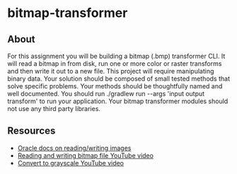 # bitmap-transformer
## About
For this assignment you will be building a bitmap (.bmp) transformer CLI. It will read a bitmap in from disk, run one or more color or raster transforms and then write it out to a new file. This project will require manipulating binary data. Your solution should be composed of small tested methods that solve specific problems. Your methods should be thoughtfully named and well documented. You should run ./gradlew run --args 'input output transform' to run your application. Your bitmap transformer modules should not use any third party libraries.

## Resources
* [Oracle docs on reading/writing images](https://docs.oracle.com/javase/tutorial/2d/images/loadimage.html)
* [Reading and writing bitmap file YouTube video](https://www.youtube.com/watch?v=lGX0Gc6d51s&feature=youtu.be)
* [Convert to grayscale YouTube video](https://www.youtube.com/watch?v=cq80Itgs5Lw&amp=&feature=youtu.be)